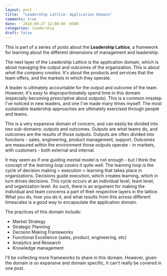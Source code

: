 ```yaml
---
layout: post
title:  "Leadership Lattice: Application Domain"
comments: true
date:   2018-09-27 12:00:00 -0500
categories: leadership
draft: false
---
```


This is part of a series of posts about the **Leadership Lattice**, a framework for learning about the different dimensions of management and leadership.

The next layer of the Leadership Lattice is the application domain, which is about managing the output and outcomes of the organization. This is about _what the company creates_. It's about the products and services that the team offers, and the markets in which they operate. 

A leader is ultimately accountable for the output and outcome of the team. However, it's easy to disproportionately spend time in this domain (especially becoming prescriptive about outputs). This is a common misstep I've noticed in new leaders, and one I've made many times myself. The most sustainable leadership approaches are ultimately exercised through people and teams. 

This is a very expansive domain of concern, and can easily be divided into two sub-domains: outputs and outcomes. Outputs are what teams do, and outcomes are the results of those outputs. Outputs are often divided into functions - sales, engineering, product management, support. Outcomes are measured within the environment those outputs operate - in markets, with customers - both external and internal.

It may seem as if one guiding mental model is not enough - but I think the concept of the _learning loop_ covers it quite well. The learning loop is the cycle of decision making > execution > learning that takes place in organizations. Decisions guide execution, which creates learning, which in turn drives decisions. This cycle occurs at an individual level, team level, and organization level. As such, there is an argument for making the individual and team concerns a part of their respective layers in the lattice. What you do, how you do it, and what results from this across different timescales is a good way to encapsulate the application domain.

The practices of this domain include:
* Market Strategy
* Strategic Planning
* Decision Making Frameworks
* Functional Excellence (sales, product, engineering, etc)
* Analytics and Research
* Knowledge management

I'll be collecting more frameworks to share in this domain. However, given the domain is so expansive and domain specific, it can't really be covered in one post.